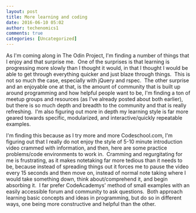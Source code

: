 ```yaml
---
layout: post
title: More learning and coding
date: 2016-06-10 05:02
author: techenomics1
comments: true
categories: [Uncategorized]
---
```

As I'm coming along in The Odin Project, I'm finding a number of things that I enjoy and that surprise me.  One of the surprises is that learning is progressing more slowly than I thought it would, in that I thought I would be able to get through everything quicker and just blaze through things.  This is not so much the case, especially with jQuery and rspec.  The other surprise and an enjoyable one at that, is the amount of community that is built up around programming and how helpful people want to be, I'm finding a ton of meetup groups and resources (as I've already posted about both earlier), but there is so much depth and breadth to the community and that is really refreshing.  I'm also figuring out more in depth my learning style is far more geared towards specific, modularized, and interactive/quickly repeatable examples.

I'm finding this because as I try more and more Codeschool.com, I'm figuring out that I really do not enjoy the style of 5-10 minute introduction video crammed with information, and then, here are some practice problems/code environments to work in.  Cramming and regurgitating for me is frustrating, as it makes notetaking far more tedious than it needs to be, because instead of spreading things out it forces me to pause the video every 15 seconds and then move on, instead of normal note taking where I would take something down, think about/comprehend it, and begin absorbing it.  I far prefer CodeAcademys' method of small examples with an easily accessible forum and community to ask questions.  Both approach learning basic concepts and ideas in programming, but do so in different ways, one being more constructive and helpful than the other.
